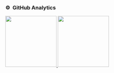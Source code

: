 <h3 align="left">⚙️ &nbsp;GitHub Analytics</h3>
<p align="left">
<a href="https://github.com/orzzzjq">
  <img height="160em" src="https://github-readme-stats-eight-theta.vercel.app/api?username=orzzzjq&show_icons=true&theme=tokyonight&include_all_commits=true&count_private=true"/>
  <img height="160em" src="https://github-readme-stats-eight-theta.vercel.app/api/top-langs/?username=orzzzjq&layout=compact&theme=tokyonight&hide=HTML,CSS"/>
</a>
</p>
